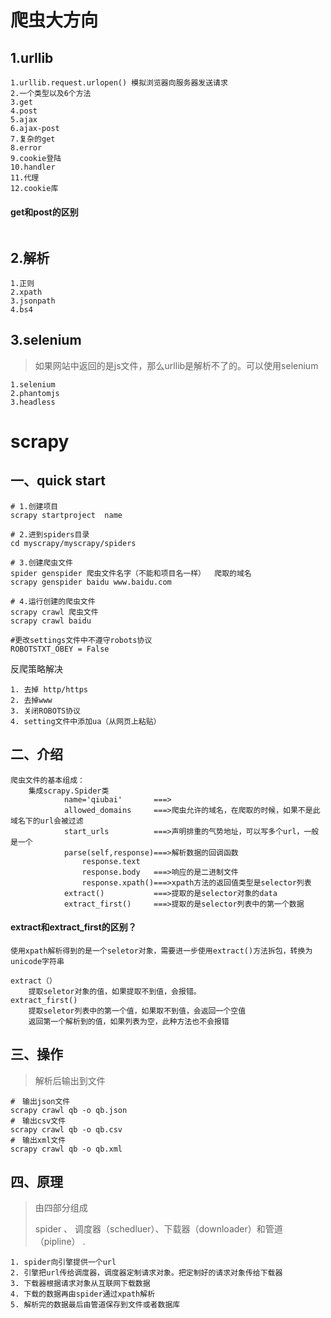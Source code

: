 # 爬虫大方向

## 1.urllib

``` shell
1.urllib.request.urlopen() 模拟浏览器向服务器发送请求
2.一个类型以及6个方法
3.get
4.post
5.ajax
6.ajax-post 
7.复杂的get
8.error
9.cookie登陆
10.handler
11.代理
12.cookie库
```

#### get和post的区别

```

```



## 2.解析

```shell
1.正则
2.xpath
3.jsonpath
4.bs4
```

## 3.selenium

> 如果网站中返回的是js文件，那么urllib是解析不了的。可以使用selenium

```shell
1.selenium
2.phantomjs
3.headless
```



































# scrapy

## 一、quick start

```shell
# 1.创建项目
scrapy startproject  name

# 2.进到spiders目录
cd myscrapy/myscrapy/spiders

# 3.创建爬虫文件
spider genspider 爬虫文件名字（不能和项目名一样）  爬取的域名
scrapy genspider baidu www.baidu.com

# 4.运行创建的爬虫文件
scrapy crawl 爬虫文件
scrapy crawl baidu

#更改settings文件中不遵守robots协议
ROBOTSTXT_OBEY = False
```

反爬策略解决

```shel
1. 去掉 http/https
2. 去掉www
3. 关闭ROBOTS协议
4. setting文件中添加ua（从网页上粘贴）
```

## 二、介绍

```shell
爬虫文件的基本组成：
	集成scrapy.Spider类
			name='qiubai'		===>
			allowed_domains     ===>爬虫允许的域名，在爬取的时候，如果不是此域名下的url会被过滤
			start_urls          ===>声明排重的气势地址，可以写多个url，一般是一个
			parse(self,response)===>解析数据的回调函数
				response.text
				response.body   ===>响应的是二进制文件
				response.xpath()===>xpath方法的返回值类型是selector列表
			extract()			===>提取的是selector对象的data
			extract_first()     ===>提取的是selector列表中的第一个数据
```

#### extract和extract_first的区别？

```
使用xpath解析得到的是一个seletor对象，需要进一步使用extract()方法拆包，转换为unicode字符串

extract（） 
	提取seletor对象的值，如果提取不到值，会报错。
extract_first()
	提取seletor列表中的第一个值，如果取不到值，会返回一个空值
	返回第一个解析到的值，如果列表为空，此种方法也不会报错
```



## 三、操作

> 解析后输出到文件

```shell
#　输出json文件
scrapy crawl qb -o qb.json
#　输出csv文件
scrapy crawl qb -o qb.csv
#　输出xml文件
scrapy crawl qb -o qb.xml
```

## 四、原理

> 由四部分组成
>
> spider 、 调度器（schedluer）、下载器（downloader）和管道（pipline） .

```shell
1. spider向引擎提供一个url
2. 引擎把url传给调度器，调度器定制请求对象。把定制好的请求对象传给下载器
3. 下载器根据请求对象从互联网下载数据
4. 下载的数据再由spider通过xpath解析
5. 解析完的数据最后由管道保存到文件或者数据库
```







































